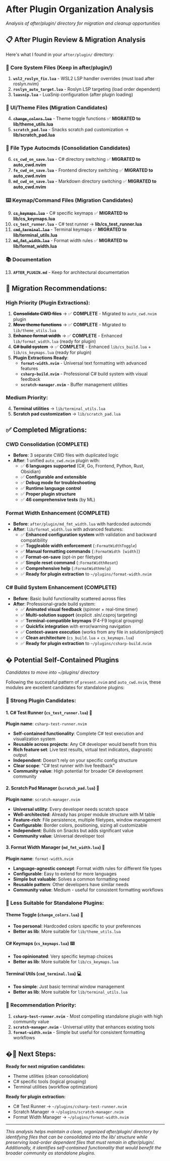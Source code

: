 # After Plugin Organization Analysis

*Analysis of after/plugin/ directory for migration and cleanup opportunities*

## 📋 **After Plugin Review & Migration Analysis**

Here's what I found in your `after/plugin/` directory:

### **🔧 Core System Files (Keep in after/plugin/)**
1. **`wsl2_roslyn_fix.lua`** - WSL2 LSP handler overrides (must load after roslyn.nvim)
2. **`roslyn_auto_target.lua`** - Roslyn LSP targeting (load order dependent)
3. **`luasnip.lua`** - LuaSnip configuration (after plugin loading)

### **🎨 UI/Theme Files (Migration Candidates)**
4. **~~`change_colors.lua`~~** - Theme toggle functions ✅ **MIGRATED to lib/theme_utils.lua**
5. **`scratch_pad.lua`** - Snacks scratch pad customization → **lib/scratch_pad.lua**

### **📁 File Type Autocmds (Consolidation Candidates)**
6. **`cs_cwd_on_save.lua`** - C# directory switching ✅ **MIGRATED to auto_cwd.nvim**
7. **`fe_cwd_on_save.lua`** - Frontend directory switching ✅ **MIGRATED to auto_cwd.nvim**  
8. **`md_cwd_on_save.lua`** - Markdown directory switching ✅ **MIGRATED to auto_cwd.nvim**

### **⌨️ Keymap/Command Files (Migration Candidates)**
9. **~~`cs_keymaps.lua`~~** - C# specific keymaps ✅ **MIGRATED to lib/cs_keymaps.lua**
10. **`cs_test_runner.lua`** - C# test runner → **lib/cs_test_runner.lua**
11. **~~`cmd_terminal.lua`~~** - Terminal keymaps ✅ **MIGRATED to lib/terminal_utils.lua**
12. **~~`md_fmt_width.lua`~~** - Format width rules ✅ **MIGRATED to lib/format_width.lua**

### **📚 Documentation**
13. **`AFTER_PLUGIN.md`** - Keep for architectural documentation

## 🎯 **Migration Recommendations:**

### **High Priority (Plugin Extractions):**
1. **~~Consolidate CWD files~~** → ✅ **COMPLETE** - Migrated to `auto_cwd.nvim` plugin
2. **~~Move theme functions~~** → ✅ **COMPLETE** - Migrated to `lib/theme_utils.lua`
3. **~~Enhance format width~~** → ✅ **COMPLETE** - Enhanced `lib/format_width.lua` (ready for plugin)
4. **~~C# build system~~** → ✅ **COMPLETE** - Enhanced `lib/cs_build.lua` + `lib/cs_keymaps.lua` (ready for plugin)
5. **Plugin Extractions Ready**:
   - **`format-width.nvim`** - Universal text formatting with advanced features
   - **`csharp-build.nvim`** - Professional C# build system with visual feedback
   - **`scratch-manager.nvim`** - Buffer management utilities

### **Medium Priority:**
4. **Terminal utilities** → `lib/terminal_utils.lua`
5. **Scratch pad customization** → `lib/scratch_pad.lua`

## ✅ **Completed Migrations:**

### **CWD Consolidation (COMPLETE)**
- **Before**: 3 separate CWD files with duplicated logic
- **After**: 1 unified `auto_cwd.nvim` plugin with:
  - ✅ **6 languages supported** (C#, Go, Frontend, Python, Rust, Obsidian)
  - ✅ **Configurable and extensible**
  - ✅ **Debug mode for troubleshooting**
  - ✅ **Runtime language control**
  - ✅ **Proper plugin structure**
  - ✅ **46 comprehensive tests** (by ML)

### **Format Width Enhancement (COMPLETE)**
- **Before**: `after/plugin/md_fmt_width.lua` with hardcoded autocmds
- **After**: `lib/format_width.lua` with advanced features:
  - ✅ **Enhanced configuration system** with validation and backward compatibility
  - ✅ **Toggleable width enforcement** (`:FormatWidthToggle`)
  - ✅ **Manual formatting commands** (`:FormatWidth [width]`)
  - ✅ **Format-on-save** (opt-in per filetype)
  - ✅ **Simple reset command** (`:FormatWidthReset`)
  - ✅ **Comprehensive help** (`:FormatWidthHelp`)
  - ✅ **Ready for plugin extraction** to `~/plugins/format-width.nvim`

### **C# Build System Enhancement (COMPLETE)**
- **Before**: Basic build functionality scattered across files
- **After**: Professional-grade build system:
  - ✅ **Animated visual feedback** (spinner + real-time timer)
  - ✅ **Multi-solution support** (explicit .sln/.csproj targeting)
  - ✅ **Terminal-compatible keymaps** (F4-F9 logical grouping)
  - ✅ **Quickfix integration** with error/warning navigation
  - ✅ **Context-aware execution** (works from any file in solution/project)
  - ✅ **Clean architecture** (`cs_build.lua` + `cs_keymaps.lua`)
  - ✅ **Ready for plugin extraction** to `~/plugins/csharp-build.nvim`

## � **Potential Self-Contained Plugins**
*Candidates to move into ~/plugins/ directory*

Following the successful pattern of `present.nvim` and `auto_cwd.nvim`, these modules are excellent candidates for standalone plugins:

### **🎯 Strong Plugin Candidates:**

#### **1. C# Test Runner (`cs_test_runner.lua`)** 🧪
**Plugin name**: `csharp-test-runner.nvim`
- **Self-contained functionality**: Complete C# test execution and visualization system
- **Reusable across projects**: Any C# developer would benefit from this
- **Rich feature set**: Live test results, virtual text indicators, diagnostic output
- **Independent**: Doesn't rely on your specific config structure
- **Clear scope**: "C# test runner with live feedback"
- **Community value**: High potential for broader C# development community

#### **2. Scratch Pad Manager (`scratch_pad.lua`)** 📝
**Plugin name**: `scratch-manager.nvim`
- **Universal utility**: Every developer needs scratch space
- **Well-architected**: Already has proper module structure with M table
- **Feature-rich**: File persistence, multiple filetypes, window management
- **Configurable**: Border colors, positioning, sizing all customizable
- **Independent**: Builds on Snacks but adds significant value
- **Community value**: Universal developer tool

#### **3. Format Width Manager (`md_fmt_width.lua`)** 📏
**Plugin name**: `format-width.nvim`
- **Language-agnostic concept**: Format width rules for different file types
- **Configurable**: Easy to extend for more languages
- **Simple but valuable**: Solves a common formatting need
- **Reusable pattern**: Other developers have similar needs
- **Community value**: Medium - useful for consistent formatting workflows

### **🤔 Less Suitable for Standalone Plugins:**

#### **Theme Toggle (`change_colors.lua`)** 🎨
- **Too personal**: Hardcoded colors specific to your preferences
- **Better as lib**: More suitable for `lib/theme_utils.lua`

#### **C# Keymaps (`cs_keymaps.lua`)** ⌨️
- **Too opinionated**: Very specific keymap choices
- **Better as lib**: More suitable for `lib/cs_keymaps.lua`

#### **Terminal Utils (`cmd_terminal.lua`)** 💻
- **Too simple**: Just basic terminal window management
- **Better as lib**: More suitable for `lib/terminal_utils.lua`

### **🚀 Recommendation Priority:**
1. **`csharp-test-runner.nvim`** - Most compelling standalone plugin with high community value
2. **`scratch-manager.nvim`** - Universal utility that enhances existing tools
3. **`format-width.nvim`** - Simple but useful for consistent formatting workflows

## �🚀 **Next Steps:**

**Ready for next migration candidates:**
- Theme utilities (clean consolidation)
- C# specific tools (logical grouping)
- Terminal utilities (workflow optimization)

**Ready for plugin extraction:**
- C# Test Runner → `~/plugins/csharp-test-runner.nvim`
- Scratch Manager → `~/plugins/scratch-manager.nvim`
- Format Width Manager → `~/plugins/format-width.nvim`

---

*This analysis helps maintain a clean, organized after/plugin/ directory by identifying files that can be consolidated into the lib/ structure while preserving load-order dependent files that must remain in after/plugin/. Additionally, it identifies self-contained functionality that would benefit the broader community as standalone plugins.*
